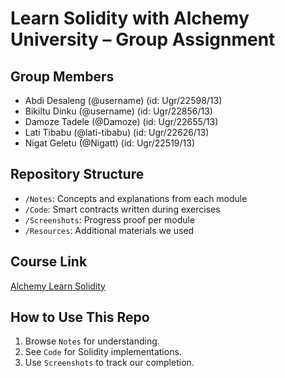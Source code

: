 # Learn Solidity with Alchemy University – Group Assignment

## Group Members

- Abdi Desaleng (@username) (id: Ugr/22598/13)
- Bikiltu Dinku (@username) (id: Ugr/22856/13)
- Damoze Tadele (@Damoze) (id: Ugr/22655/13)
- Lati Tibabu (@lati-tibabu) (id: Ugr/22626/13)
- Nigat Geletu (@Nigatt) (id: Ugr/22519/13)

## Repository Structure

- `/Notes`: Concepts and explanations from each module
- `/Code`: Smart contracts written during exercises
- `/Screenshots`: Progress proof per module
- `/Resources`: Additional materials we used

## Course Link

[Alchemy Learn Solidity](https://www.alchemy.com/university/courses/solidity)

## How to Use This Repo

1. Browse `Notes` for understanding.
2. See `Code` for Solidity implementations.
3. Use `Screenshots` to track our completion.
